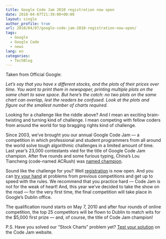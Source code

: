 ```yaml
---
title: Google Code Jam 2010 registration now open
date: 2010-04-07T21:39:00+00:00
layout: single
author_profile: true
url: 2010/04/07/google-code-jam-2010-registration-now-open/
tags:
  - Google
  - Google Code
  - news
lang: en
categories: 
  - TechBlog
---
```

Taken from Official Google:

_Let’s say that you have x different stocks, and the plots of their prices over time. You want to print them in newspaper, printing multiple plots on the same chart to save space. But here’s the catch: no two plots on the same chart can overlap, lest the readers be confused. Look at the plots and figure out the smallest number of charts required._

Looking for a challenge like the riddle above? And I mean an exciting brain-twisting and turning kind of challenge. I mean competing with fellow coders from around the world for top bragging rights kind of challenge.

Since 2003, we’ve brought you our annual Google Code Jam — a competition in which professional and student programmers from all around the world solve tough algorithmic challenges in a limited amount of time. Last year’s 23,000 contestants vied for the title of Google Code Jam champion. After five rounds and some furious typing, China’s Lou Tiancheng (code-named ACRush) was [named champion](http://googleblog.blogspot.com/2009/11/and-google-code-jam-2009-champion-is.html).

Sound like the challenge for you? Well [registration](http://code.google.com/codejam) is now open. And you can [try your hand](http://code.google.com/codejam/archive.html) at problems from previous competitions and get up to speed with the rules. We recommend that you practice hard — Code Jam is not for the weak of heart! And, this year we’ve decided to take the show on the road — for the very first time, the final competition will take place in Google’s Dublin office.

The qualification round starts on May 7, 2010 and after four rounds of online competition, the top 25 competitors will be flown to Dublin to match wits for the $5,000 first prize — and, of course, the title of Code Jam champion!

P.S. Have you solved our “Stock Charts” problem yet? [Test your solution](http://code.google.com/codejam/contest/dashboard?c=204113#s=p2) on the Code Jam website.